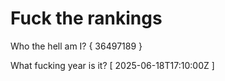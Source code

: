 # Fuck the rankings

Who the hell am I?
{ 36497189 }

What fucking year is it?
[ 2025-06-18T17:10:00Z ]
